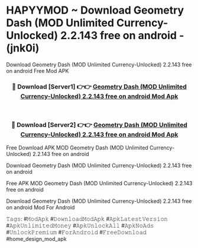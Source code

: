 # HAPYYMOD ~ Download Geometry Dash (MOD Unlimited Currency-Unlocked) 2.2.143 free on android - (jnk0i)
Download Geometry Dash (MOD Unlimited Currency-Unlocked) 2.2.143 free on android Free Mod APK

<div align="center">
<h3>🔴 Download [Server1] 👉👉 <a href="https://apk-comot.site?title=Geometry_Dash_(MOD_Unlimited_Currency-Unlocked)_2.2.143_free_on_android">Geometry Dash (MOD Unlimited Currency-Unlocked) 2.2.143 free on android Mod Apk</a></h3><br>

<h3>🔴 Download [Server2] 👉👉 <a href="https://apk-comot.site?title=Geometry_Dash_(MOD_Unlimited_Currency-Unlocked)_2.2.143_free_on_android">Geometry Dash (MOD Unlimited Currency-Unlocked) 2.2.143 free on android Mod Apk</a></h3>
</div>


Free Download APK MOD Geometry Dash (MOD Unlimited Currency-Unlocked) 2.2.143 free on android

Download Geometry Dash (MOD Unlimited Currency-Unlocked) 2.2.143 free on android 

Free APK MOD Geometry Dash (MOD Unlimited Currency-Unlocked) 2.2.143 free on android 

Download Geometry Dash (MOD Unlimited Currency-Unlocked) 2.2.143 free on android Mod For Android

𝚃𝚊𝚐𝚜: #𝙼𝚘𝚍𝙰𝚙𝚔 #𝙳𝚘𝚠𝚗𝚕𝚘𝚊𝚍𝙼𝚘𝚍𝙰𝚙𝚔 #𝙰𝚙𝚔𝙻𝚊𝚝𝚎𝚜𝚝𝚅𝚎𝚛𝚜𝚒𝚘𝚗 #𝙰𝚙𝚔𝚄𝚗𝚕𝚒𝚖𝚒𝚝𝚎𝚍𝙼𝚘𝚗𝚎𝚢 #𝙰𝚙𝚔𝚄𝚗𝚕𝚘𝚌𝚔𝙰𝚕𝚕 #𝙰𝚙𝚔𝙽𝚘𝙰𝚍𝚜 #𝚄𝚗𝚕𝚘𝚌𝚔𝙿𝚛𝚎𝚖𝚒𝚞𝚖 #𝙵𝚘𝚛𝙰𝚗𝚍𝚛𝚘𝚒𝚍 #𝙵𝚛𝚎𝚎𝙳𝚘𝚠𝚗𝚕𝚘𝚊𝚍 #home_design_mod_apk